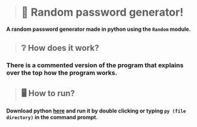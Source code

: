 > # 🎲 Random password generator!
**A random password generator made in python using the `Random` module.**
> ## ❔ How does it work?
### **There is a commented version of the program that explains over the top how the program works.**
> ## 🖥️ How to run?
**Download python [here](https://www.python.org/downloads) and run it by double clicking or typing `py (file directory)` in the command prompt.**
